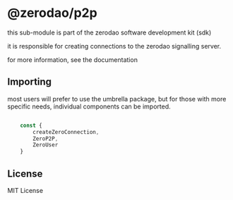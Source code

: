 # @zerodao/p2p

this sub-module is part of the zerodao software development kit (sdk)

it is responsible for creating connections to the zerodao signalling server.

for more information, see the documentation

## Importing

most users will prefer to use the umbrella package, but for those with more specific needs, individual components can be imported.

```javascript

    const {
        createZeroConnection,
        ZeroP2P,
        ZeroUser
    }
```

## License

MIT License
